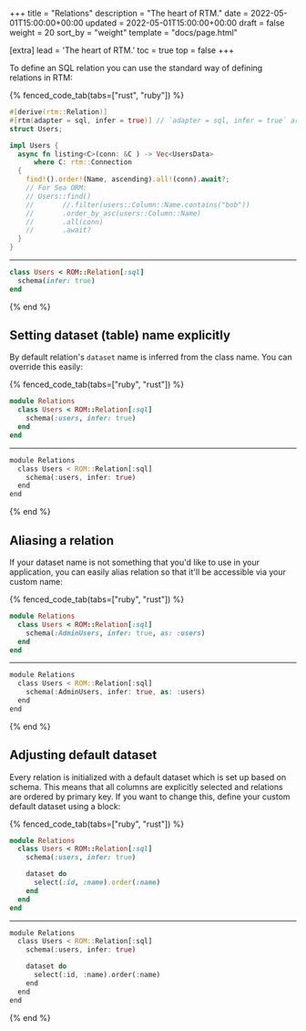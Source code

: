 +++
title = "Relations"
description = "The heart of RTM."
date = 2022-05-01T15:00:00+00:00
updated = 2022-05-01T15:00:00+00:00
draft = false
weight = 20
sort_by = "weight"
template = "docs/page.html"

[extra]
lead = 'The heart of RTM.'
toc = true
top = false
+++

To define an SQL relation you can use the standard way of defining relations in
RTM:

{% fenced_code_tab(tabs=["rust", "ruby"]) %}

```rust
#[derive(rtm::Relation)]
#[rtm(adapter = sql, infer = true)] // `adapter = sql, infer = true` are defaults so could be omitted
struct Users;

impl Users {
  async fn listing<C>(conn: &C ) -> Vec<UsersData>
      where C: rtm::Connection
  {
    find!().order!(Name, ascending).all!(conn).await?;
    // For Sea ORM:
    // Users::find()
    //       //.filter(users::Column::Name.contains("bob"))
    //       .order_by_asc(users::Column::Name)
    //       .all(conn)
    //       .await?
  }
}
```

---

```ruby
class Users < ROM::Relation[:sql]
  schema(infer: true)
end
```

{% end %}

## Setting dataset (table) name explicitly

By default relation's `dataset` name is inferred from the class name. You can
override this easily:

{% fenced_code_tab(tabs=["ruby", "rust"]) %}

```ruby
module Relations
  class Users < ROM::Relation[:sql]
    schema(:users, infer: true)
  end
end
```

---

```rust
module Relations
  class Users < ROM::Relation[:sql]
    schema(:users, infer: true)
  end
end
```

{% end %}

## Aliasing a relation

If your dataset name is not something that you'd like to use in your application,
you can easily alias relation so that it'll be accessible via your custom name:

{% fenced_code_tab(tabs=["ruby", "rust"]) %}

```ruby
module Relations
  class Users < ROM::Relation[:sql]
    schema(:AdminUsers, infer: true, as: :users)
  end
end
```

---

```rust
module Relations
  class Users < ROM::Relation[:sql]
    schema(:AdminUsers, infer: true, as: :users)
  end
end
```

{% end %}

## Adjusting default dataset

Every relation is initialized with a default dataset which is set up based on schema.
This means that all columns are explicitly selected and relations are ordered by
primary key. If you want to change this, define your custom default dataset using a block:

{% fenced_code_tab(tabs=["ruby", "rust"]) %}

```ruby
module Relations
  class Users < ROM::Relation[:sql]
    schema(:users, infer: true)

    dataset do
      select(:id, :name).order(:name)
    end
  end
end
```

---

```rust
module Relations
  class Users < ROM::Relation[:sql]
    schema(:users, infer: true)

    dataset do
      select(:id, :name).order(:name)
    end
  end
end
```

{% end %}

